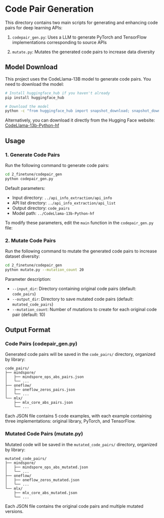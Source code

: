 # Code Pair Generation

This directory contains two main scripts for generating and enhancing code pairs for deep learning APIs:

1. `codepair_gen.py`: Uses a LLM to generate PyTorch and TensorFlow implementations corresponding to source APIs

2. `mutate.py`: Mutates the generated code pairs to increase data diversity

## Model Download

This project uses the CodeLlama-13B model to generate code pairs. You need to download the model:

```bash
# Install huggingface_hub if you haven't already
pip install huggingface_hub

# Download the model
python -c "from huggingface_hub import snapshot_download; snapshot_download('codellama/CodeLlama-13b-Python-hf', local_dir='CodeLlama-13b-Python-hf')"
```

Alternatively, you can download it directly from the Hugging Face website: [CodeLlama-13b-Python-hf](https://huggingface.co/codellama/CodeLlama-13b-Python-hf)


## Usage

### 1. Generate Code Pairs

Run the following command to generate code pairs:

```bash
cd 2_finetune/codepair_gen
python codepair_gen.py
```

Default parameters:
- Input directory: `../api_info_extraction/api_info`
- API list directory: `../api_info_extraction/api_list`
- Output directory: `code_pairs`
- Model path: `../CodeLlama-13b-Python-hf`

To modify these parameters, edit the `main` function in the `codepair_gen.py` file:

### 2. Mutate Code Pairs

Run the following command to mutate the generated code pairs to increase dataset diversity:

```bash
cd 2_finetune/codepair_gen
python mutate.py --mutation_count 20
```

Parameter description:
- `--input_dir`: Directory containing original code pairs (default: `code_pairs`)
- `--output_dir`: Directory to save mutated code pairs (default: `mutated_code_pairs`)
- `--mutation_count`: Number of mutations to create for each original code pair (default: 10)

## Output Format

### Code Pairs (codepair_gen.py)

Generated code pairs will be saved in the `code_pairs/` directory, organized by library:

```
code_pairs/
├── mindspore/
│   ├── mindspore_ops_abs_pairs.json
│   └── ...
├── oneflow/
│   ├── oneflow_zeros_pairs.json
│   └── ...
└── mlx/
    ├── mlx_core_abs_pairs.json
    └── ...
```

Each JSON file contains 5 code examples, with each example containing three implementations: original library, PyTorch, and TensorFlow.

### Mutated Code Pairs (mutate.py)

Mutated code will be saved in the `mutated_code_pairs/` directory, organized by library:

```
mutated_code_pairs/
├── mindspore/
│   ├── mindspore_ops_abs_mutated.json
│   └── ...
├── oneflow/
│   ├── oneflow_zeros_mutated.json
│   └── ...
└── mlx/
    ├── mlx_core_abs_mutated.json
    └── ...
```

Each JSON file contains the original code pairs and multiple mutated versions.

